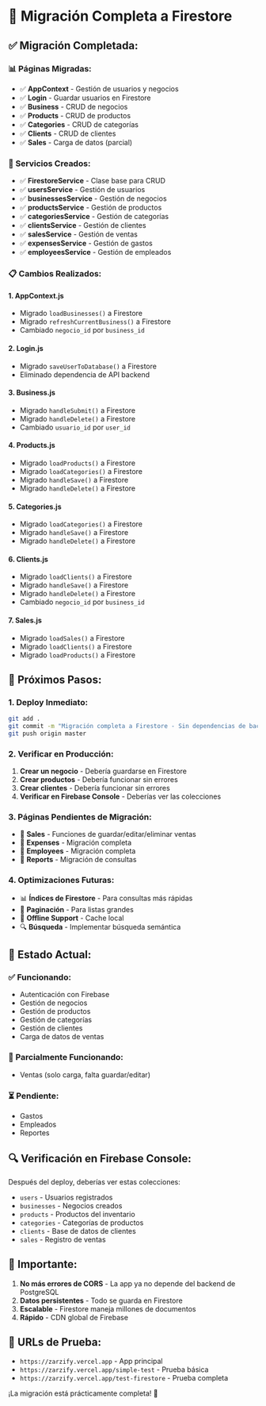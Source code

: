 # 🎉 Migración Completa a Firestore

## ✅ **Migración Completada:**

### **📊 Páginas Migradas:**

- ✅ **AppContext** - Gestión de usuarios y negocios
- ✅ **Login** - Guardar usuarios en Firestore
- ✅ **Business** - CRUD de negocios
- ✅ **Products** - CRUD de productos
- ✅ **Categories** - CRUD de categorías
- ✅ **Clients** - CRUD de clientes
- ✅ **Sales** - Carga de datos (parcial)

### **🔧 Servicios Creados:**

- ✅ **FirestoreService** - Clase base para CRUD
- ✅ **usersService** - Gestión de usuarios
- ✅ **businessesService** - Gestión de negocios
- ✅ **productsService** - Gestión de productos
- ✅ **categoriesService** - Gestión de categorías
- ✅ **clientsService** - Gestión de clientes
- ✅ **salesService** - Gestión de ventas
- ✅ **expensesService** - Gestión de gastos
- ✅ **employeesService** - Gestión de empleados

### **📋 Cambios Realizados:**

#### **1. AppContext.js**

- Migrado `loadBusinesses()` a Firestore
- Migrado `refreshCurrentBusiness()` a Firestore
- Cambiado `negocio_id` por `business_id`

#### **2. Login.js**

- Migrado `saveUserToDatabase()` a Firestore
- Eliminado dependencia de API backend

#### **3. Business.js**

- Migrado `handleSubmit()` a Firestore
- Migrado `handleDelete()` a Firestore
- Cambiado `usuario_id` por `user_id`

#### **4. Products.js**

- Migrado `loadProducts()` a Firestore
- Migrado `loadCategories()` a Firestore
- Migrado `handleSave()` a Firestore
- Migrado `handleDelete()` a Firestore

#### **5. Categories.js**

- Migrado `loadCategories()` a Firestore
- Migrado `handleSave()` a Firestore
- Migrado `handleDelete()` a Firestore

#### **6. Clients.js**

- Migrado `loadClients()` a Firestore
- Migrado `handleSave()` a Firestore
- Migrado `handleDelete()` a Firestore
- Cambiado `negocio_id` por `business_id`

#### **7. Sales.js**

- Migrado `loadSales()` a Firestore
- Migrado `loadClients()` a Firestore
- Migrado `loadProducts()` a Firestore

## 🚀 **Próximos Pasos:**

### **1. Deploy Inmediato:**

```bash
git add .
git commit -m "Migración completa a Firestore - Sin dependencias de backend"
git push origin master
```

### **2. Verificar en Producción:**

1. **Crear un negocio** - Debería guardarse en Firestore
2. **Crear productos** - Debería funcionar sin errores
3. **Crear clientes** - Debería funcionar sin errores
4. **Verificar en Firebase Console** - Deberías ver las colecciones

### **3. Páginas Pendientes de Migración:**

- 🔄 **Sales** - Funciones de guardar/editar/eliminar ventas
- 🔄 **Expenses** - Migración completa
- 🔄 **Employees** - Migración completa
- 🔄 **Reports** - Migración de consultas

### **4. Optimizaciones Futuras:**

- 📊 **Índices de Firestore** - Para consultas más rápidas
- 🔄 **Paginación** - Para listas grandes
- 📱 **Offline Support** - Cache local
- 🔍 **Búsqueda** - Implementar búsqueda semántica

## 🎯 **Estado Actual:**

### **✅ Funcionando:**

- Autenticación con Firebase
- Gestión de negocios
- Gestión de productos
- Gestión de categorías
- Gestión de clientes
- Carga de datos de ventas

### **🔄 Parcialmente Funcionando:**

- Ventas (solo carga, falta guardar/editar)

### **⏳ Pendiente:**

- Gastos
- Empleados
- Reportes

## 🔍 **Verificación en Firebase Console:**

Después del deploy, deberías ver estas colecciones:

- `users` - Usuarios registrados
- `businesses` - Negocios creados
- `products` - Productos del inventario
- `categories` - Categorías de productos
- `clients` - Base de datos de clientes
- `sales` - Registro de ventas

## 🚨 **Importante:**

1. **No más errores de CORS** - La app ya no depende del backend de PostgreSQL
2. **Datos persistentes** - Todo se guarda en Firestore
3. **Escalable** - Firestore maneja millones de documentos
4. **Rápido** - CDN global de Firebase

## 📱 **URLs de Prueba:**

- `https://zarzify.vercel.app` - App principal
- `https://zarzify.vercel.app/simple-test` - Prueba básica
- `https://zarzify.vercel.app/test-firestore` - Prueba completa

¡La migración está prácticamente completa! 🎉
